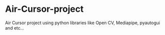 # Air-Cursor-project
Air Cursor project using python libraries like Open CV, Mediapipe, pyautogui and etc...
